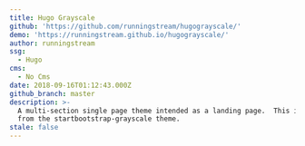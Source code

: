 ```yaml
---
title: Hugo Grayscale
github: 'https://github.com/runningstream/hugograyscale/'
demo: 'https://runningstream.github.io/hugograyscale/'
author: runningstream
ssg:
  - Hugo
cms:
  - No Cms
date: 2018-09-16T01:12:43.000Z
github_branch: master
description: >-
  A multi-section single page theme intended as a landing page.  This is derived
  from the startbootstrap-grayscale theme.
stale: false
---
```


